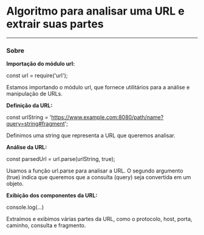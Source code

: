 # Algoritmo para analisar uma URL e extrair suas partes

---

### Sobre

**Importação do módulo url:**

const url = require('url');

Estamos importando o módulo url, que fornece utilitários para a análise e manipulação de URLs.

**Definição da URL:**

const urlString = 'https://www.example.com:8080/path/name?query=string#fragment';

Definimos uma string que representa a URL que queremos analisar.

**Análise da URL:**

const parsedUrl = url.parse(urlString, true);

Usamos a função url.parse para analisar a URL. O segundo argumento (true) indica que queremos que a consulta (query) seja convertida em um objeto.

**Exibição dos componentes da URL:**

console.log(...)

Extraímos e exibimos várias partes da URL, como o protocolo, host, porta, caminho, consulta e fragmento.